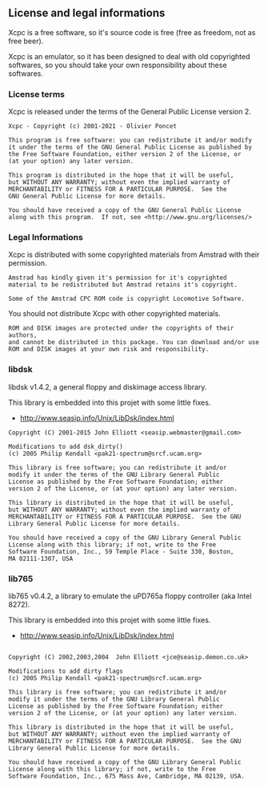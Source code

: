 ## License and legal informations

Xcpc is a free software, so it's source code is free (free as freedom, not as free beer).

Xcpc is an emulator, so it has been designed to deal with old copyrighted softwares, so you should take your own responsibility about these softwares.

### License terms

Xcpc is released under the terms of the General Public License version 2.

```
Xcpc - Copyright (c) 2001-2021 - Olivier Poncet

This program is free software: you can redistribute it and/or modify
it under the terms of the GNU General Public License as published by
the Free Software Foundation, either version 2 of the License, or
(at your option) any later version.

This program is distributed in the hope that it will be useful,
but WITHOUT ANY WARRANTY; without even the implied warranty of
MERCHANTABILITY or FITNESS FOR A PARTICULAR PURPOSE.  See the
GNU General Public License for more details.

You should have received a copy of the GNU General Public License
along with this program.  If not, see <http://www.gnu.org/licenses/>
```

### Legal Informations

Xcpc is distributed with some copyrighted materials from Amstrad with their permission.

```
Amstrad has kindly given it's permission for it's copyrighted
material to be redistributed but Amstrad retains it's copyright.

Some of the Amstrad CPC ROM code is copyright Locomotive Software.
```

You should not distribute Xcpc with other copyrighted materials.

```
ROM and DISK images are protected under the copyrights of their authors,
and cannot be distributed in this package. You can download and/or use
ROM and DISK images at your own risk and responsibility.
```

### libdsk

libdsk v1.4.2, a general floppy and diskimage access library.

This library is embedded into this projet with some little fixes.

  - http://www.seasip.info/Unix/LibDsk/index.html

```
Copyright (C) 2001-2015 John Elliott <seasip.webmaster@gmail.com>

Modifications to add dsk_dirty()
(c) 2005 Philip Kendall <pak21-spectrum@srcf.ucam.org>

This library is free software; you can redistribute it and/or
modify it under the terms of the GNU Library General Public
License as published by the Free Software Foundation; either
version 2 of the License, or (at your option) any later version.

This library is distributed in the hope that it will be useful,
but WITHOUT ANY WARRANTY; without even the implied warranty of
MERCHANTABILITY or FITNESS FOR A PARTICULAR PURPOSE.  See the GNU
Library General Public License for more details.

You should have received a copy of the GNU Library General Public
License along with this library; if not, write to the Free
Software Foundation, Inc., 59 Temple Place - Suite 330, Boston,
MA 02111-1307, USA
```

### lib765

lib765 v0.4.2, a library to emulate the uPD765a floppy controller (aka Intel 8272).

This library is embedded into this projet with some little fixes.

  - http://www.seasip.info/Unix/LibDsk/index.html

```

Copyright (C) 2002,2003,2004  John Elliott <jce@seasip.demon.co.uk>

Modifications to add dirty flags
(c) 2005 Philip Kendall <pak21-spectrum@srcf.ucam.org>

This library is free software; you can redistribute it and/or
modify it under the terms of the GNU Library General Public
License as published by the Free Software Foundation; either
version 2 of the License, or (at your option) any later version.

This library is distributed in the hope that it will be useful,
but WITHOUT ANY WARRANTY; without even the implied warranty of
MERCHANTABILITY or FITNESS FOR A PARTICULAR PURPOSE.  See the GNU
Library General Public License for more details.

You should have received a copy of the GNU Library General Public
License along with this library; if not, write to the Free
Software Foundation, Inc., 675 Mass Ave, Cambridge, MA 02139, USA.
```
